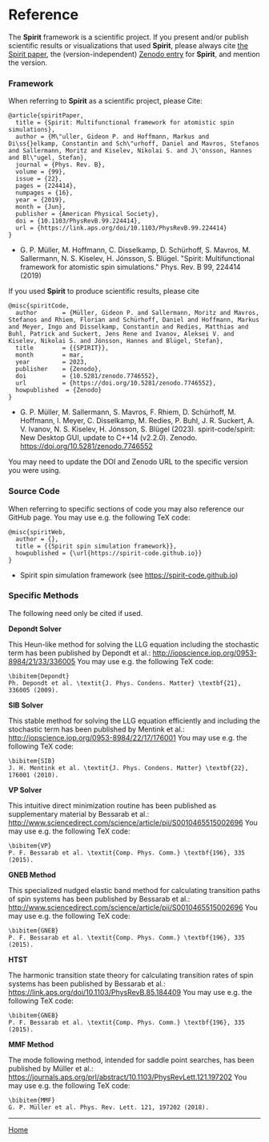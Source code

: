 # Reference

The **Spirit** framework is a scientific project.
If you present and/or publish scientific results or visualizations that used **Spirit**, please always cite [the Spirit paper](https://journals.aps.org/prb/abstract/10.1103/PhysRevB.99.224414), the (version-independent) [Zenodo entry](https://doi.org/10.5281/zenodo.7746552) for **Spirit**, and mention the version.

### Framework

When referring to **Spirit** as a scientific project, please Cite:

    @article{spiritPaper,
      title = {Spirit: Multifunctional framework for atomistic spin simulations},
      author = {M\"uller, Gideon P. and Hoffmann, Markus and Di\ss{}elkamp, Constantin and Sch\"urhoff, Daniel and Mavros, Stefanos and Sallermann, Moritz and Kiselev, Nikolai S. and J\'onsson, Hannes and Bl\"ugel, Stefan},
      journal = {Phys. Rev. B},
      volume = {99},
      issue = {22},
      pages = {224414},
      numpages = {16},
      year = {2019},
      month = {Jun},
      publisher = {American Physical Society},
      doi = {10.1103/PhysRevB.99.224414},
      url = {https://link.aps.org/doi/10.1103/PhysRevB.99.224414}
    }

- G. P. Müller, M. Hoffmann, C. Disselkamp, D. Schürhoff, S. Mavros, M. Sallermann, N. S. Kiselev, H. Jónsson, S. Blügel. "Spirit: Multifunctional framework for atomistic spin simulations." Phys. Rev. B 99, 224414 (2019)

If you used **Spirit** to produce scientific results, please cite

    @misc{spiritCode,
      author       = {Müller, Gideon P. and Sallermann, Moritz and Mavros, Stefanos and Rhiem, Florian and Schürhoff, Daniel and Hoffmann, Markus and Meyer, Ingo and Disselkamp, Constantin and Redies, Matthias and Buhl, Patrick and Suckert, Jens Rene and Ivanov, Aleksei V. and Kiselev, Nikolai S. and Jónsson, Hannes and Blügel, Stefan},
      title        = {{SPIRIT}},
      month        = mar,
      year         = 2023,
      publisher    = {Zenodo},
      doi          = {10.5281/zenodo.7746552},
      url          = {https://doi.org/10.5281/zenodo.7746552},
      howpublished  = {Zenodo}
    }

- G. P. Müller, M. Sallermann, S. Mavros, F. Rhiem, D. Schürhoff, M. Hoffmann, I. Meyer, C. Disselkamp, M. Redies, P. Buhl, J. R. Suckert, A. V. Ivanov, N. S. Kiselev, H. Jónsson, S. Blügel (2023). spirit-code/spirit: New Desktop GUI, update to C++14 (v2.2.0). Zenodo. https://doi.org/10.5281/zenodo.7746552

You may need to update the DOI and Zenodo URL to the specific version you were using.

### Source Code

When referring to specific sections of code you may also reference our GitHub page.
You may use e.g. the following TeX code:

    @misc{spiritWeb,
      author = {},
      title = {{Spirit spin simulation framework}},
      howpublished = {\url{https://spirit-code.github.io}}
    }

- Spirit spin simulation framework (see https://spirit-code.github.io)

### Specific Methods

The following need only be cited if used.

**Depondt Solver**

This Heun-like method for solving the LLG equation including the
stochastic term has been published by Depondt et al.:
http://iopscience.iop.org/0953-8984/21/33/336005
You may use e.g. the following TeX code:

    \bibitem{Depondt}
    Ph. Depondt et al. \textit{J. Phys. Condens. Matter} \textbf{21}, 336005 (2009).

**SIB Solver**

This stable method for solving the LLG equation efficiently and
including the stochastic term has been published by Mentink et al.:
http://iopscience.iop.org/0953-8984/22/17/176001
You may use e.g. the following TeX code:

    \bibitem{SIB}
    J. H. Mentink et al. \textit{J. Phys. Condens. Matter} \textbf{22}, 176001 (2010).

**VP Solver**

This intuitive direct minimization routine has been published as
supplementary material by Bessarab et al.:
http://www.sciencedirect.com/science/article/pii/S0010465515002696
You may use e.g. the following TeX code:

    \bibitem{VP}
    P. F. Bessarab et al. \textit{Comp. Phys. Comm.} \textbf{196}, 335 (2015).

**GNEB Method**

This specialized nudged elastic band method for calculating transition
paths of spin systems has been published by Bessarab et al.:
http://www.sciencedirect.com/science/article/pii/S0010465515002696
You may use e.g. the following TeX code:

    \bibitem{GNEB}
    P. F. Bessarab et al. \textit{Comp. Phys. Comm.} \textbf{196}, 335 (2015).

**HTST**

The harmonic transition state theory for calculating transition
rates of spin systems has been published by Bessarab et al.:
https://link.aps.org/doi/10.1103/PhysRevB.85.184409
You may use e.g. the following TeX code:

    \bibitem{GNEB}
    P. F. Bessarab et al. \textit{Comp. Phys. Comm.} \textbf{196}, 335 (2015).

**MMF Method**

The mode following method, intended for saddle point searches,
has been published by Müller et al.:
https://journals.aps.org/prl/abstract/10.1103/PhysRevLett.121.197202
You may use e.g. the following TeX code:

    \bibitem{MMF}
    G. P. Müller et al. Phys. Rev. Lett. 121, 197202 (2018).


---

[Home](README.md)
